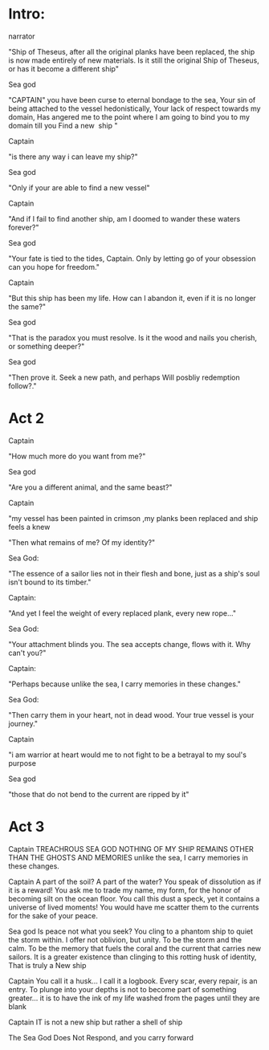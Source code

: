 # Intro:
narrator

"Ship of Theseus, after all the original planks have been replaced, the ship is now made entirely of new materials. Is it still the original Ship of Theseus, or has it become a different ship"


Sea god

"CAPTAIN" you have been curse to eternal bondage to the sea, Your sin of being attached to the vessel hedonistically, Your lack of respect towards my domain, Has angered me to the point where I am going to bind you to my domain till you Find a new  ship "


Captain

"is there any way i can leave my ship?"


Sea god

"Only if your are able to find a new vessel"


Captain

"And if I fail to find another ship, am I doomed to wander these waters forever?"


Sea god

"Your fate is tied to the tides, Captain. Only by letting go of your obsession can you hope for freedom."


Captain

"But this ship has been my life. How can I abandon it, even if it is no longer the same?"

  
Sea god

"That is the paradox you must resolve. Is it the wood and nails you cherish, or something deeper?"


Sea god

"Then prove it. Seek a new path, and perhaps Will posbliy redemption follow?."

# Act 2

Captain

"How much more do you want from me?"


Sea god

"Are you a different animal, and the same beast?"


Captain

"my vessel has been painted in crimson ,my planks been replaced and ship feels a knew

"Then what remains of me? Of my identity?"

  

Sea God:

"The essence of a sailor lies not in their flesh and bone, just as a ship's soul isn't bound to its timber."

  

Captain:

"And yet I feel the weight of every replaced plank, every new rope..."

  

Sea God:

"Your attachment blinds you. The sea accepts change, flows with it. Why can't you?"

  

Captain:

"Perhaps because unlike the sea, I carry memories in these changes."

  

Sea God:

"Then carry them in your heart, not in dead wood. Your true vessel is your journey."

  

Captain

"i am warrior at heart would me to not fight to be a betrayal to my soul's purpose

  

Sea god

"those that do not bend to the current are ripped by it"


# Act 3

Captain
TREACHROUS SEA GOD NOTHING OF MY SHIP REMAINS OTHER THAN THE GHOSTS AND MEMORIES unlike the sea, I carry memories in these changes. 

Captain
A part of the soil? A part of the water? You speak of dissolution as if it is a reward! You ask me to trade my name, my form, for the honor of becoming silt on the ocean floor. You call this dust a speck, yet it contains a universe of lived moments! You would have me scatter them to the currents for the sake of your peace.

Sea god
Is peace not what you seek? You cling to a phantom ship to quiet the storm within. I offer not oblivion, but unity. To be the storm and the calm. To be the memory that fuels the coral and the current that carries new sailors. It is a greater existence than clinging to this rotting husk of identity, That is truly a New ship

Captain
You call it a husk... I call it a logbook. Every scar, every repair, is an entry. To plunge into your depths is not to become part of something greater... it is to have the ink of my life washed from the pages until they are blank

Captain 
IT is not a new ship but rather a shell of ship

The Sea God Does Not Respond, and you carry forward